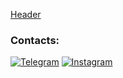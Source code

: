 [Header](https://github.com/vanyalarin/vanyalarin/blob/master/assets/Header.jpg)

### Contacts:
[![Telegram](https://img.shields.io/badge/-Telegram-090909?style=for-the-badge&logo=telegram&logoColor=27A0D9)](https://t.me/larin11111)
[![Instagram](https://img.shields.io/badge/-Instagram-090909?style=for-the-badge&logo=instagram&logoColor=B4068E)](https://www.instagram.com/larin11111)
